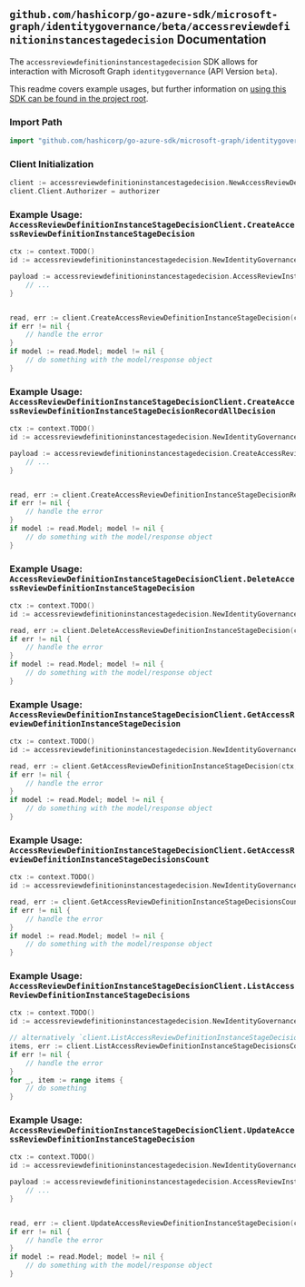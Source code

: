 
## `github.com/hashicorp/go-azure-sdk/microsoft-graph/identitygovernance/beta/accessreviewdefinitioninstancestagedecision` Documentation

The `accessreviewdefinitioninstancestagedecision` SDK allows for interaction with Microsoft Graph `identitygovernance` (API Version `beta`).

This readme covers example usages, but further information on [using this SDK can be found in the project root](https://github.com/hashicorp/go-azure-sdk/tree/main/docs).

### Import Path

```go
import "github.com/hashicorp/go-azure-sdk/microsoft-graph/identitygovernance/beta/accessreviewdefinitioninstancestagedecision"
```


### Client Initialization

```go
client := accessreviewdefinitioninstancestagedecision.NewAccessReviewDefinitionInstanceStageDecisionClientWithBaseURI("https://graph.microsoft.com")
client.Client.Authorizer = authorizer
```


### Example Usage: `AccessReviewDefinitionInstanceStageDecisionClient.CreateAccessReviewDefinitionInstanceStageDecision`

```go
ctx := context.TODO()
id := accessreviewdefinitioninstancestagedecision.NewIdentityGovernanceAccessReviewDefinitionIdInstanceIdStageID("accessReviewScheduleDefinitionId", "accessReviewInstanceId", "accessReviewStageId")

payload := accessreviewdefinitioninstancestagedecision.AccessReviewInstanceDecisionItem{
	// ...
}


read, err := client.CreateAccessReviewDefinitionInstanceStageDecision(ctx, id, payload, accessreviewdefinitioninstancestagedecision.DefaultCreateAccessReviewDefinitionInstanceStageDecisionOperationOptions())
if err != nil {
	// handle the error
}
if model := read.Model; model != nil {
	// do something with the model/response object
}
```


### Example Usage: `AccessReviewDefinitionInstanceStageDecisionClient.CreateAccessReviewDefinitionInstanceStageDecisionRecordAllDecision`

```go
ctx := context.TODO()
id := accessreviewdefinitioninstancestagedecision.NewIdentityGovernanceAccessReviewDefinitionIdInstanceIdStageID("accessReviewScheduleDefinitionId", "accessReviewInstanceId", "accessReviewStageId")

payload := accessreviewdefinitioninstancestagedecision.CreateAccessReviewDefinitionInstanceStageDecisionRecordAllDecisionRequest{
	// ...
}


read, err := client.CreateAccessReviewDefinitionInstanceStageDecisionRecordAllDecision(ctx, id, payload, accessreviewdefinitioninstancestagedecision.DefaultCreateAccessReviewDefinitionInstanceStageDecisionRecordAllDecisionOperationOptions())
if err != nil {
	// handle the error
}
if model := read.Model; model != nil {
	// do something with the model/response object
}
```


### Example Usage: `AccessReviewDefinitionInstanceStageDecisionClient.DeleteAccessReviewDefinitionInstanceStageDecision`

```go
ctx := context.TODO()
id := accessreviewdefinitioninstancestagedecision.NewIdentityGovernanceAccessReviewDefinitionIdInstanceIdStageIdDecisionID("accessReviewScheduleDefinitionId", "accessReviewInstanceId", "accessReviewStageId", "accessReviewInstanceDecisionItemId")

read, err := client.DeleteAccessReviewDefinitionInstanceStageDecision(ctx, id, accessreviewdefinitioninstancestagedecision.DefaultDeleteAccessReviewDefinitionInstanceStageDecisionOperationOptions())
if err != nil {
	// handle the error
}
if model := read.Model; model != nil {
	// do something with the model/response object
}
```


### Example Usage: `AccessReviewDefinitionInstanceStageDecisionClient.GetAccessReviewDefinitionInstanceStageDecision`

```go
ctx := context.TODO()
id := accessreviewdefinitioninstancestagedecision.NewIdentityGovernanceAccessReviewDefinitionIdInstanceIdStageIdDecisionID("accessReviewScheduleDefinitionId", "accessReviewInstanceId", "accessReviewStageId", "accessReviewInstanceDecisionItemId")

read, err := client.GetAccessReviewDefinitionInstanceStageDecision(ctx, id, accessreviewdefinitioninstancestagedecision.DefaultGetAccessReviewDefinitionInstanceStageDecisionOperationOptions())
if err != nil {
	// handle the error
}
if model := read.Model; model != nil {
	// do something with the model/response object
}
```


### Example Usage: `AccessReviewDefinitionInstanceStageDecisionClient.GetAccessReviewDefinitionInstanceStageDecisionsCount`

```go
ctx := context.TODO()
id := accessreviewdefinitioninstancestagedecision.NewIdentityGovernanceAccessReviewDefinitionIdInstanceIdStageID("accessReviewScheduleDefinitionId", "accessReviewInstanceId", "accessReviewStageId")

read, err := client.GetAccessReviewDefinitionInstanceStageDecisionsCount(ctx, id, accessreviewdefinitioninstancestagedecision.DefaultGetAccessReviewDefinitionInstanceStageDecisionsCountOperationOptions())
if err != nil {
	// handle the error
}
if model := read.Model; model != nil {
	// do something with the model/response object
}
```


### Example Usage: `AccessReviewDefinitionInstanceStageDecisionClient.ListAccessReviewDefinitionInstanceStageDecisions`

```go
ctx := context.TODO()
id := accessreviewdefinitioninstancestagedecision.NewIdentityGovernanceAccessReviewDefinitionIdInstanceIdStageID("accessReviewScheduleDefinitionId", "accessReviewInstanceId", "accessReviewStageId")

// alternatively `client.ListAccessReviewDefinitionInstanceStageDecisions(ctx, id, accessreviewdefinitioninstancestagedecision.DefaultListAccessReviewDefinitionInstanceStageDecisionsOperationOptions())` can be used to do batched pagination
items, err := client.ListAccessReviewDefinitionInstanceStageDecisionsComplete(ctx, id, accessreviewdefinitioninstancestagedecision.DefaultListAccessReviewDefinitionInstanceStageDecisionsOperationOptions())
if err != nil {
	// handle the error
}
for _, item := range items {
	// do something
}
```


### Example Usage: `AccessReviewDefinitionInstanceStageDecisionClient.UpdateAccessReviewDefinitionInstanceStageDecision`

```go
ctx := context.TODO()
id := accessreviewdefinitioninstancestagedecision.NewIdentityGovernanceAccessReviewDefinitionIdInstanceIdStageIdDecisionID("accessReviewScheduleDefinitionId", "accessReviewInstanceId", "accessReviewStageId", "accessReviewInstanceDecisionItemId")

payload := accessreviewdefinitioninstancestagedecision.AccessReviewInstanceDecisionItem{
	// ...
}


read, err := client.UpdateAccessReviewDefinitionInstanceStageDecision(ctx, id, payload, accessreviewdefinitioninstancestagedecision.DefaultUpdateAccessReviewDefinitionInstanceStageDecisionOperationOptions())
if err != nil {
	// handle the error
}
if model := read.Model; model != nil {
	// do something with the model/response object
}
```
